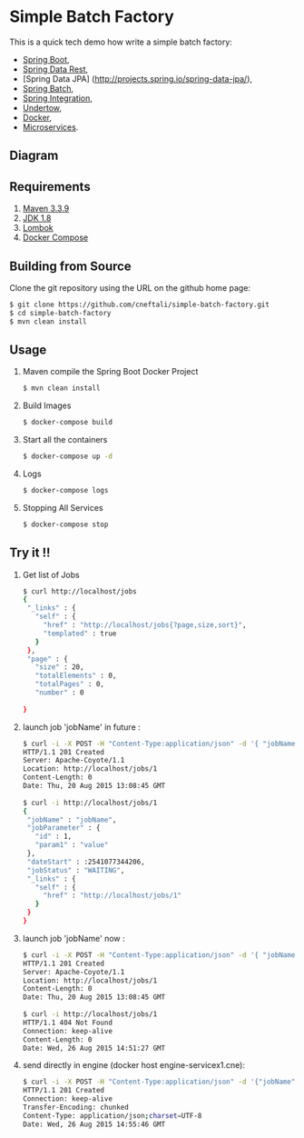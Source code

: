 Simple Batch Factory
=====================

This is a quick tech demo how write a simple batch factory:
- [Spring Boot](http://projects.spring.io/spring-boot/),
- [Spring Data Rest](http://projects.spring.io/spring-data-rest/),
- [Spring Data JPA] (http://projects.spring.io/spring-data-jpa/),
- [Spring Batch](http://projects.spring.io/spring-batch/),
- [Spring Integration](http://projects.spring.io/spring-integration/),
- [Undertow](http://undertow.io/),
- [Docker](https://www.docker.io/),
- [Microservices](http://martinfowler.com/articles/microservices.html).

Diagram
-------

Requirements
------------

1. [Maven 3.3.9](https://maven.apache.org/)
1. [JDK 1.8](http://www.oracle.com/technetwork/java/javase/downloads/jdk8-downloads-2133151.html)
1. [Lombok](https://projectlombok.org/download.html)
1. [Docker Compose](https://docs.docker.com/compose/install/)
    
Building from Source
--------------------

Clone the git repository using the URL on the github home page:

```sh
$ git clone https://github.com/cneftali/simple-batch-factory.git
$ cd simple-batch-factory
$ mvn clean install
```
Usage
-----

1. Maven compile the Spring Boot Docker Project

    ```bash
    $ mvn clean install
    ```
1. Build Images

    ```bash
    $ docker-compose build
    ```
1. Start all the containers

    ```bash    
    $ docker-compose up -d
    ```
1. Logs

    ```bash
    $ docker-compose logs
    ```
1. Stopping All Services

    ```bash
    $ docker-compose stop
    ```

Try it !!
---------

1. Get list of Jobs

    ```bash
    $ curl http://localhost/jobs
    {
     "_links" : {
       "self" : {
         "href" : "http://localhost/jobs{?page,size,sort}",
         "templated" : true
       }
     },
     "page" : {
       "size" : 20,
       "totalElements" : 0,
       "totalPages" : 0,
       "number" : 0
     
    }
    ```
1. launch job 'jobName' in future :

    ```bash
    $ curl -i -X POST -H "Content-Type:application/json" -d '{ "jobName":"jobName", "jobParameter": {"id":1, "param1": "value"}, "dateStart":"2050-07-10T14:49:04.206Z"}' http://localhost/jobs
    HTTP/1.1 201 Created
    Server: Apache-Coyote/1.1
    Location: http://localhost/jobs/1
    Content-Length: 0
    Date: Thu, 20 Aug 2015 13:08:45 GMT
        
    $ curl -i http://localhost/jobs/1
    {
     "jobName" : "jobName",
     "jobParameter" : {
       "id" : 1,
       "param1" : "value"
     },
     "dateStart" : :2541077344206,
     "jobStatus" : "WAITING",
     "_links" : {
       "self" : {
         "href" : "http://localhost/jobs/1"
       }
     }
    }
    ```
1. launch job 'jobName' now :

    ```bash
    $ curl -i -X POST -H "Content-Type:application/json" -d '{ "jobName":"jobName", "jobParameter": {"id":1, "param1": "value"}, "dateStart":"2015-07-10T14:49:04.206Z"}' http://localhost/jobs
    HTTP/1.1 201 Created
    Server: Apache-Coyote/1.1
    Location: http://localhost/jobs/1
    Content-Length: 0
    Date: Thu, 20 Aug 2015 13:08:45 GMT
            
    $ curl -i http://localhost/jobs/1
    HTTP/1.1 404 Not Found
    Connection: keep-alive
    Content-Length: 0
    Date: Wed, 26 Aug 2015 14:51:27 GMT
    ```
1.  send directly in engine (docker host engine-servicex1.cne):

    ```bash
    $ curl -i -X POST -H "Content-Type:application/json" -d '{"jobName":"jobName","jobParameters":{"parameters":{"id":{"identifying":true,"value":"1","type":"STRING"},"param1":{"identifying":true,"value":"value","type":"STRING"}}},"scheduleId":1,"createTime":1440599326140}' http://localhost:8080/process
    HTTP/1.1 201 Created
    Connection: keep-alive
    Transfer-Encoding: chunked
    Content-Type: application/json;charset=UTF-8
    Date: Wed, 26 Aug 2015 14:55:46 GMT
    ```
